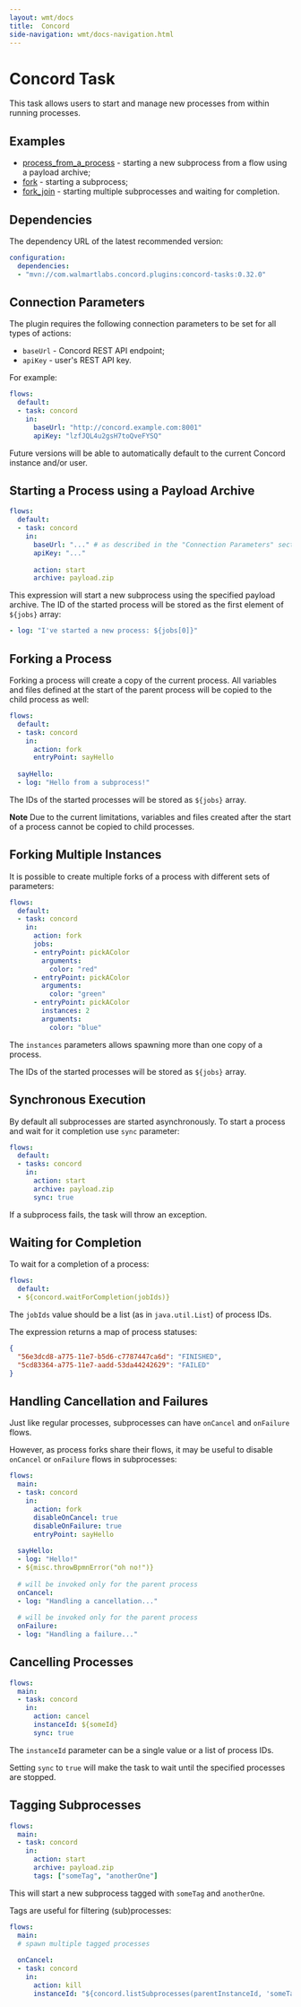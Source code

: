 ```yaml
---
layout: wmt/docs
title:  Concord
side-navigation: wmt/docs-navigation.html
---
```


# Concord Task

This task allows users to start and manage new processes from within
running processes.

## Examples

- [process_from_a_process](https://gecgithub01.walmart.com/devtools/concord/tree/master/examples/process_from_a_process) - starting a new subprocess from a flow using a payload archive;
- [fork](https://gecgithub01.walmart.com/devtools/concord/tree/master/examples/fork) - starting a subprocess;
- [fork_join](https://gecgithub01.walmart.com/devtools/concord/tree/master/examples/fork_join) - starting multiple subprocesses and waiting for completion.

## Dependencies

The dependency URL of the latest recommended version:

```yaml
configuration:
  dependencies:
  - "mvn://com.walmartlabs.concord.plugins:concord-tasks:0.32.0"
```

## Connection Parameters

The plugin requires the following connection parameters to be set for
all types of actions:

- `baseUrl` - Concord REST API endpoint;
- `apiKey` - user's REST API key.

For example:
```yaml
flows:
  default:
  - task: concord
    in:
      baseUrl: "http://concord.example.com:8001"
      apiKey: "lzfJQL4u2gsH7toQveFYSQ"
```

Future versions will be able to automatically default to the current
Concord instance and/or user.

## Starting a Process using a Payload Archive

```yaml
flows:
  default:
  - task: concord
    in:
      baseUrl: "..." # as described in the "Connection Parameters" section
      apiKey: "..."
      
      action: start
      archive: payload.zip
```

This expression will start a new subprocess using the specified
payload archive. The ID of the started process will be stored as
the first element of `${jobs}` array:

```yaml
- log: "I've started a new process: ${jobs[0]}"
```

## Forking a Process

Forking a process will create a copy of the current process. All
variables and files defined at the start of the parent process will
be copied to the child process as well:

```yaml
flows:
  default:
  - task: concord
    in:
      action: fork
      entryPoint: sayHello
        
  sayHello:
  - log: "Hello from a subprocess!"
```

The IDs of the started processes will be stored as `${jobs}` array.

**Note** Due to the current limitations, variables and files created
after the start of a process cannot be copied to child processes.

## Forking Multiple Instances

It is possible to create multiple forks of a process with different
sets of parameters:

```yaml
flows:
  default:
  - task: concord
    in:
      action: fork
      jobs:
      - entryPoint: pickAColor
        arguments:
          color: "red"
      - entryPoint: pickAColor
        arguments:
          color: "green"
      - entryPoint: pickAColor
        instances: 2
        arguments:
          color: "blue"
```

The `instances` parameters allows spawning more than one copy of a
process.

The IDs of the started processes will be stored as `${jobs}` array.

## Synchronous Execution

By default all subprocesses are started asynchronously. To start a
process and wait for it completion use `sync` parameter:

```yaml
flows:
  default:
  - tasks: concord
    in:
      action: start
      archive: payload.zip
      sync: true
```

If a subprocess fails, the task will throw an exception.

## Waiting for Completion

To wait for a completion of a process:
```yaml
flows:
  default:
  - ${concord.waitForCompletion(jobIds)}
```

The `jobIds` value should be a list (as in `java.util.List`) of
process IDs.

The expression returns a map of process statuses:
```json
{
  "56e3dcd8-a775-11e7-b5d6-c7787447ca6d": "FINISHED",
  "5cd83364-a775-11e7-aadd-53da44242629": "FAILED"
}
```

## Handling Cancellation and Failures

Just like regular processes, subprocesses can have `onCancel` and
`onFailure` flows.

However, as process forks share their flows, it may be useful to
disable `onCancel` or `onFailure` flows in subprocesses:

```yaml
flows:
  main:
  - task: concord
    in:
      action: fork
      disableOnCancel: true
      disableOnFailure: true
      entryPoint: sayHello
      
  sayHello:
  - log: "Hello!"
  - ${misc.throwBpmnError("oh no!")}
  
  # will be invoked only for the parent process
  onCancel:
  - log: "Handling a cancellation..."
  
  # will be invoked only for the parent process
  onFailure:
  - log: "Handling a failure..."
```

## Cancelling Processes

```yaml
flows:
  main:
  - task: concord
    in:
      action: cancel
      instanceId: ${someId}
      sync: true
```

The `instanceId` parameter can be a single value or a list of process
IDs.

Setting `sync` to `true` will make the task to wait until the
specified processes are stopped.

## Tagging Subprocesses

```yaml
flows:
  main:
  - task: concord
    in:
      action: start
      archive: payload.zip
      tags: ["someTag", "anotherOne"]
```

This will start a new subprocess tagged with `someTag` and `anotherOne`.

Tags are useful for filtering (sub)processes:
```yaml
flows:
  main:
  # spawn multiple tagged processes
  
  onCancel:
  - task: concord
    in:
      action: kill
      instanceId: "${concord.listSubprocesses(parentInstanceId, 'someTag')}"
```